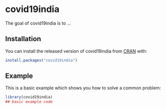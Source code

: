 
# covid19india

<!-- badges: start -->
<!-- badges: end -->

The goal of covid19india is to ...

## Installation

You can install the released version of covid19india from [CRAN](https://CRAN.R-project.org) with:

``` r
install.packages("covid19india")
```

## Example

This is a basic example which shows you how to solve a common problem:

``` r
library(covid19india)
## basic example code
```

